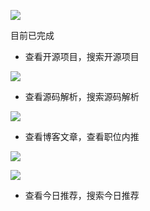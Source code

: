 ![](https://github.com/7449/codeKK-Android/blob/master/screenshots/codekk_image.gif)

目前已完成

* 查看开源项目，搜索开源项目

![](https://github.com/7449/codeKK-Android/blob/master/screenshots/op_image.gif)


* 查看源码解析，搜索源码解析

![](https://github.com/7449/codeKK-Android/blob/master/screenshots/opa_image.gif)

* 查看博客文章，查看职位内推

![](https://github.com/7449/codeKK-Android/blob/master/screenshots/blog_image.gif)

![](https://github.com/7449/codeKK-Android/blob/master/screenshots/job_image.gif)

* 查看今日推荐，搜索今日推荐
